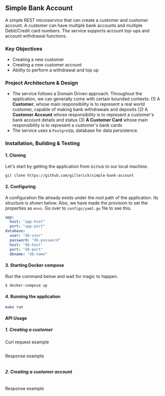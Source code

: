 ## Simple Bank Account

A simple REST microservice that can create a customer and customer account. A customer can have multiple bank accounts
and multiple Debit/Credit card numbers. The service supports account top-ups and account withdrawal functions.

### Key Objectives

- Creating a new customer
- Creating a new customer account
- Ability to perform a withdrawal and top up

### Project Architecture & Design

- The service follows a Domain Driven approach. Throughout the
  application,
  we can generally come with certain bounded contexts: (1) A **Customer**, whose main responsibility is to
  represent a real world customer, capable of making bank withdrawals and deposits (2) A **Customer Account** whose
  responsibility is to represent a customer's bank account details and status (3) **A Customer Card** whose main
  responsibility
  is to represent a customer's bank cards
- The service uses a `PostgreSQL` database for data persistence.

### Installation, Building & Testing

#### 1. Cloning

Let's start by getting the application from `Github` to our local machine.

```bash
git clone https://github.com/gillerick/simple-bank-account
```

#### 2. Configuring

A configuration file already exists under the root path of the application. Its structure is shown below. Also, we
have made the provision to set the properties as `envs`. Go over to ``configs/yaml.go`` file to see this.

```yaml
app:
  host: "app-host"
  port: "app-port"
database:
  user: "db-user"
  password: "db-password"
  host: "db-host"
  port: "db-port"
  dbname: "db-name"
```

#### 3. Starting Docker compose

Run the command below and wait for magic to happen.

```bash
$ docker-compose up
```

#### 4. Running the application

```bash
make run
```

#### API Usage

##### 1. Creating a customer

Curl request example

```curl
```

Response example

```json
```

##### 2. Creating a customer account

```curl
```

Response example

```json
```

